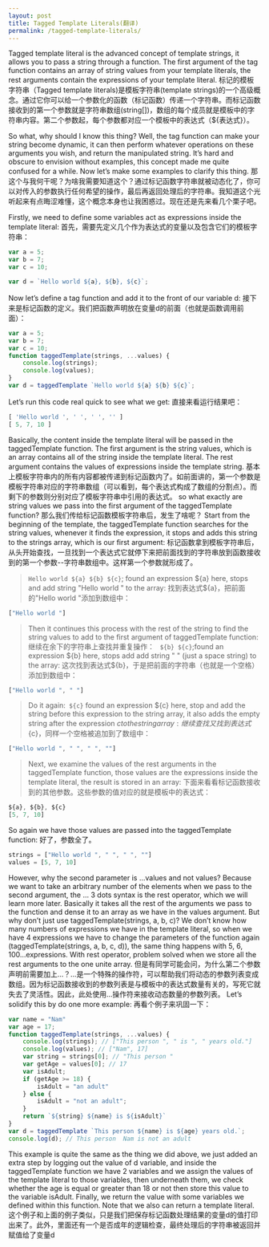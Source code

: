 ```yaml
---
layout: post
title: Tagged Template Literals(翻译)
permalink: /tagged-template-literals/
---
```


Tagged template literal is the advanced concept of template strings, it allows you to pass a string through a function. The first argument of the tag function contains an array of string values from your template literals, the rest arguments contain the expressions of your template literal.
标记的模板字符串（Tagged template literals)是模板字符串(template strings)的一个高级概念。通过它你可以给一个参数化的函数（标记函数）传递一个字符串。而标记函数接收到的第一个参数就是字符串数组(string[])，数组的每个成员就是模板中的字符串内容。第二个参数起，每个参数都对应一个模板中的表达式（${表达式}）。

So what, why should I know this thing? Well, the tag function can make your string become dynamic, it can then perform whatever operations on these arguments you wish, and return the manipulated string. It’s hard and obscure to envision without examples, this concept made me quite confused for a while. Now let’s make some examples to clarify this thing.
那这个与我何干呢？为啥我需要知道这个？通过标记函数字符串就被动态化了，你可以对传入的参数执行任何希望的操作，最后再返回处理后的字符串。我知道这个光听起来有点晦涩难懂，这个概念本身也让我困惑过。现在还是先来看几个栗子吧。

Firstly, we need to define some variables act as expressions inside the template literal:
首先，需要先定义几个作为表达式的变量以及包含它们的模板字符串：
```JavaScript
var a = 5;
var b = 7;
var c = 10;

var d = `Hello world ${a}, ${b}, ${c}`;
```
Now let’s define a tag function and add it to the front of our variable d:
接下来是标记函数的定义。我们把函数声明放在变量d的前面（也就是函数调用前面）：

```JavaScript
var a = 5;
var b = 7;
var c = 10;
function taggedTemplate(strings, ...values) {
    console.log(strings);
    console.log(values);
}
var d = taggedTemplate `Hello world ${a} ${b} ${c}`;
```
Let’s run this code real quick to see what we get:
直接来看运行结果吧：
```JavaScript
[ 'Hello world ', ' ', ' ', '' ]
[ 5, 7, 10 ]
```
Basically, the content inside the template literal will be passed in the taggedTemplate function. The first argument is the string values, which is an array contains all of the string inside the template literal. The rest argument contains the values of expressions inside the template string.
基本上模板字符串内的所有内容都被传递到标记函数内了。如前面讲的，第一个参数是模板字符串对应的字符串数组（可以看到，每个表达式构成了数组的分割点）。而剩下的参数则分别对应了模板字符串中引用的表达式。
so what exactly are string values we pass into the first argument of the taggedTemplate function?
那么我们传给标记函数模板字符串后，发生了啥呢？
Start from the beginning of the template, the taggedTemplate function searches for the string values, whenever it finds the expression, it stops and adds this string to the strings array, which is our first argument:
标记函数拿到模板字符串后，从头开始查找，一旦找到一个表达式它就停下来把前面找到的字符串放到函数接收到的第一个参数--字符串数组中。这样第一个参数就形成了。

>`Hello world ${a} ${b} ${c}`;
found an expression ${a} here, stops and add string "Hello world " to the array:
找到表达式${a}，把前面的"Hello world "添加到数组中：
```JavaScript
["Hello world "]
```
>Then it continues this process with the rest of the string to find the string values to add to the first argument of taggedTemplate function:
继续在余下的字符串上查找并重复操作：
>` ${b} ${c}`;found an expression ${b} here, stops add add string " " (just a space string) to the array:
这次找到表达式${b}，于是把前面的字符串（也就是一个空格）添加到数组中：
```JavaScript
["Hello world ", " "]
```
>Do it again:` ${c}` found an expression ${c} here, stop and add the string before this expression to the string array, it also adds the empty string after the expression ${c} to the string array:
继续查找又找到表达式${c}，同样一个空格被追加到了数组中：
```JavaScript
["Hello world ", " ", " ", ""]
```
>Next, we examine the values of the rest arguments in the taggedTemplate function, those values are the expressions inside the template literal, the result is stored in an array:
下面来看看标记函数接收到的其他参数。这些参数的值对应的就是模板中的表达式：
```JavaScript
${a}, ${b}, ${c}
[5, 7, 10]
```
So again we have those values are passed into the taggedTemplate function:
好了，参数全了。

```JavaScript
strings = ["Hello world ", " ", " ", ""]
values = [5, 7, 10]
```
However, why the second parameter is ...values and not values? Because we want to take an arbitrary number of the elements when we pass to the second argument, the ... 3 dots syntax is the rest operator, which we will learn more later. Basically it takes all the rest of the arguments we pass to the function and dense it to an array as we have in the values argument. But why don’t just use taggedTemplate(strings, a, b, c)? We don’t know how many numbers of expressions we have in the template literal, so when we have 4 expressions we have to change the parameters of the function again (taggedTemplate(strings, a, b, c, d)), the same thing happens with 5, 6, 100…expressions. With rest operator, problem solved when we store all the rest arguments to the one unite array.
但是有同学可能会问，为什么第二个参数声明前需要加上...？...是一个特殊的操作符，可以帮助我们将动态的参数列表变成数组。因为标记函数接收到的参数列表是与模板中的表达式数量有关的，写死它就失去了灵活性。因此，此处使用...操作符来接收动态数量的参数列表。
Let’s solidify this by do one more example:
再看个例子来巩固一下：
```JavaScript
var name = "Nam"
var age = 17;
function taggedTemplate(strings, ...values) {
    console.log(strings); // ["This person ", " is ", " years old."]
    console.log(values); // ["Nam", 17]
    var string = strings[0]; // "This person "
    var getAge = values[0]; // 17
    var isAdult;
    if (getAge >= 18) {
        isAdult = "an adult"
    } else {
        isAdult = "not an adult";
    }
    return `${string} ${name} is ${isAdult}`
}
var d = taggedTemplate `This person ${name} is ${age} years old.`;
console.log(d); // This person  Nam is not an adult
```
This example is quite the same as the thing we did above, we just added an extra step by logging out the value of d variable, and inside the taggedTemplate function we have 2 variables and we assign the values of the template literal to those variables, then underneath them, we check whether the age is equal or greater than 18 or not then store this value to the variable isAdult. Finally, we return the value with some variables we defined within this function. Note that we also can return a template literal.
这个例子和上面的例子类似，只是我们把保存标记函数处理结果的变量d的值打印出来了。此外，里面还有一个是否成年的逻辑检查，最终处理后的字符串被返回并赋值给了变量d
